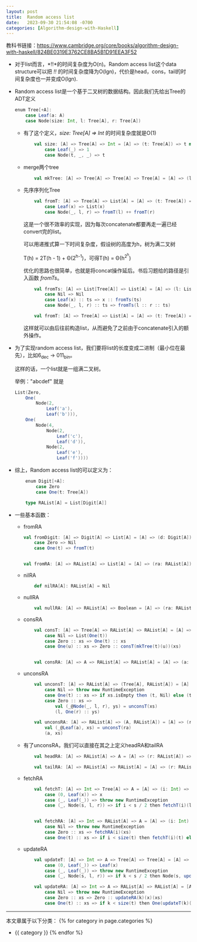 ```yaml
---
layout: post
title:  Random access list
date:   2023-09-30 21:54:08 -0700
categories: [Algorithm-design-with-Haskell]
---
```


教科书链接：<https://www.cambridge.org/core/books/algorithm-design-with-haskell/824BE0319E3762CE8BA5B1D91EEA3F52>

- 对于list而言，*!!*的时间复杂度为O(n)。Random access list这个data structure可以把 *!!* 的时间复杂度降为O(lgn)，代价是head，cons，tail的时间复杂度也一并变成O(lgn).

- Random access list是一个基于二叉树的数据结构。因此我们先给出Tree的ADT定义
    ```scala
    enum Tree[+A]:
        case Leaf(a: A)
        case Node(size: Int, l: Tree[A], r: Tree[A])
    ```

    - 有了这个定义，*size: Tree[A] => Int* 的时间复杂度就是O(1)

        ```scala
            val size: [A] => Tree[A] => Int = [A] => (t: Tree[A]) => t match
                case Leaf(_) => 1
                case Node(t, _, _) => t
        ```

    - merge两个tree

        ```scala
            val mkTree: [A] => Tree[A] => Tree[A] => Tree[A] = [A] => (l: Tree[A]) => r => Node(size(l) + size(r), l, r)
        ```

    - 先序序列化Tree

        ```scala
            val fromT: [A] => Tree[A] => List[A] = [A] => (t: Tree[A]) => t match
                case Leaf(x) => List(x)
                case Node(_, l, r) => fromT(l) ++ fromT(r)
        ```

        这是一个很不效率的实现，因为每次concatenate都要再走一遍已经convert完的list。
        
        可以用递推式算一下时间复杂度，假设树的高度为h，树为满二叉树

        T(h) = 2T(h - 1) + &Theta;(2<sup>h-1</sup>)，可得T(h) = &Theta;(h<sup>2<sup>h</sup></sup>)

        优化的思路也很简单，也就是将concat操作延后。书后习题给的路径是引入函数 *fromTs*。
        
        ```scala
            val fromTs: [A] => List[Tree[A]] => List[A] = [A] => (l: List[Tree[A]]) => l match
                case Nil => Nil
                case Leaf(x) :: ts => x :: fromTs(ts)
                case Node(_, l, r) :: ts => fromTs(l :: r :: ts)

            val fromT: [A] => Tree[A] => List[A] = [A] => (t: Tree[A]) => fromTs(List(t))
        ```

        这样就可以由后往前构造list，从而避免了之前由于concatenate引入的额外操作。

- 为了实现random access list，我们要将list的长度变成二进制（最小位在最先），比如6<sub>dec</sub> -> 011<sub>bin</sub>。

    这样的话，一个list就是一组满二叉树。

    举例："abcdef" 就是
    ```scala
    List(Zero,
        One(
            Node(2, 
                Leaf('a'), 
                Leaf('b'))),
        One(
            Node(4, 
                Node(2, 
                    Leaf('c'),
                    Leaf('d')),
                Node(2,
                    Leaf('e'),
                    Leaf('f'))))
    ```

- 综上，Random access list的可以定义为：

    ```scala
        enum Digit[+A]:
            case Zero
            case One(t: Tree[A])

        type RAList[A] = List[Digit[A]]
    ```

- 一些基本函数：

    - fromRA
        ```scala
        val fromDigit: [A] => Digit[A] => List[A] = [A] => (d: Digit[A]) => d match 
            case Zero => Nil
            case One(t) => fromT(t)


        val fromRA: [A] => RAList[A] => List[A] = [A] => (ra: RAList[A]) => ra.flatMap(fromDigit(_))
        ```

    - nilRA
        ```scala
            def nilRA[A]: RAList[A] = Nil
        ```

    - nullRA
        ```scala
            val nullRA: [A] => RAList[A] => Boolean = [A] => (ra: RAList[A]) => ra.isEmpty
        ```

    - consRA
        ```scala
            val consT: [A] => Tree[A] => RAList[A] => RAList[A] = [A] => (t: Tree[A]) => ra => ra match
                case Nil => List(One(t))
                case Zero :: xs => One(t) :: xs
                case One(u) :: xs => Zero :: consT(mkTree(t)(u))(xs)


            val consRA: [A] => A => RAList[A] => RAList[A] = [A] => (a: A) => ra => consT(Leaf(a))(ra)
        ```

    - unconsRA
        ```scala
            val unconsT: [A] => RAList[A] => (Tree[A], RAList[A]) = [A] => (ra: RAList[A]) => ra match 
                case Nil => throw new RuntimeException
                case One(t) :: xs => if xs.isEmpty then (t, Nil) else (t, Zero :: xs)
                case Zero :: xs => 
                    val (_@Node(_, l, r), ys) = unconsT(xs)
                    (l, One(r) :: ys)

            val unconsRA: [A] => RAList[A] => (A, RAList[A]) = [A] => (ra: RAList[A]) => 
                val (_@Leaf(a), xs) = unconsT(ra)
                (a, xs)
        ```

    - 有了unconsRA，我们可以直接在其之上定义headRA和tailRA
        ```scala
            val headRA: [A] => RAList[A] => A = [A] => (r: RAList[A]) => unconsRA(r)._1

            val tailRA: [A] => RAList[A] => RAList[A] = [A] => (r: RAList[A]) => unconsRA(r)._2
        ```

    - fetchRA
        ```scala
            val fetchT: [A] => Int => Tree[A] => A = [A] => (i: Int) => t => (i, t) match
                case (0, Leaf(x)) => x
                case (_, Leaf(_)) => throw new RuntimeException
                case (_, Node(s, l, r)) => if i < s / 2 then fetchT(i)(l) else fetch(i - s/2)(r) //和s/2进行比较是因为在RAList里都是满二叉树

    
            val fetchRA: [A] => Int => RAList[A] => A = [A] => (i: Int) => ra => ra match 
                case Nil => throw new RuntimeException
                case Zero :: xs => fetchRA(i)(xs)
                case One(t) :: xs => if i < size(t) then fetchT(i)(t) else fetchRA(i - size(t))(xs)
        ```

    - updateRA
        ```scala
            val updateT: [A] => Int => A => Tree[A] => Tree[A] = [A] => (k: Int) => x => t => (k, t) match 
                case (0, Leaf(_)) => Leaf(x)
                case (_, Leaf(_)) => throw new RuntimeException
                case (_, Node(s, l, r)) => if k < s / 2 then Node(s, updateT(k)(x)(l), r) else Node(s, l, update(k - s / 2)(x)(r))

            val updateRA: [A] => Int => A => RAList[A] => RAList[A] = [A] => (k: Int) => x => ra => ra match 
                case Nil => throw new RuntimeException
                case Zero :: xs => Zero :: updateRA(k)(x)(xs)
                case One(t) :: xs => if k < size(t) then One(updateT(k)(x)(t)) :: xs else One(t) :: updateRA(k - size(t))(x)(xs)
        ```


---
本文章属于以下分类：
{% for category in page.categories %}
- {{ category }}
{% endfor %}
